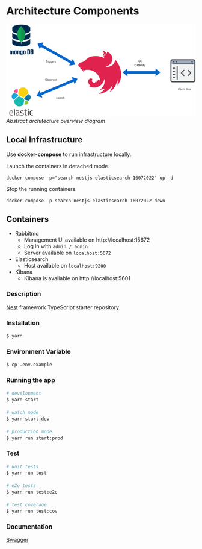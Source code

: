 # Architecture Components
![My animated logo](architecture.png)
_Abstract architecture overview diagram_
## Local Infrastructure

Use **docker-compose** to run infrastructure locally.

Launch the containers in detached mode.

```shell
docker-compose -p="search-nestjs-elasticsearch-16072022" up -d
```

Stop the running containers.

```shell
docker-compose -p search-nestjs-elasticsearch-16072022 down
```

## Containers  
- Rabbitmq
  - Management UI available on http://localhost:15672
  - Log in with `admin / admin`
  - Server available on `localhost:5672`
- Elasticsearch 
  - Host available on `localhost:9200`
- Kibana
  - Kibana is available on http://localhost:5601
### Description

[Nest](https://github.com/nestjs/nest) framework TypeScript starter repository.

### Installation

```bash
$ yarn
```


### Environment Variable

```bash
$ cp .env.example
```
### Running the app

```bash
# development
$ yarn start

# watch mode
$ yarn start:dev

# production mode
$ yarn run start:prod
```

### Test

```bash
# unit tests
$ yarn run test

# e2e tests
$ yarn run test:e2e

# test coverage
$ yarn run test:cov
```

### Documentation

[Swagger](http://localhost:4009/docs)


